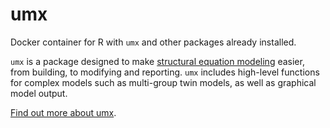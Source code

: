 # umx
Docker container for R with `umx` and other packages already installed. 

`umx` is a package designed to make [structural equation modeling](https://en.wikipedia.org/wiki/Structural_equation_modeling) easier, from building, to modifying and reporting.
`umx` includes high-level functions for complex models such as multi-group twin models, as well as graphical model output.

[Find out more about umx](https://github.com/tbates/umx).

